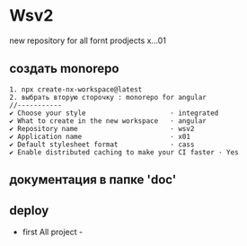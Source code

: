# Wsv2
new repository for all fornt prodjects x...01
## создать monorepo
```
1. npx create-nx-workspace@latest
2. выбрать вторую сторочку : monorepo for angular
//-----------
✔ Choose your style                     · integrated
✔ What to create in the new workspace   · angular
✔ Repository name                       · wsv2
✔ Application name                      · x01
✔ Default stylesheet format             · cass
✔ Enable distributed caching to make your CI faster · Yes
```
## документация в папке 'doc'
## deploy 
 - first All project -

